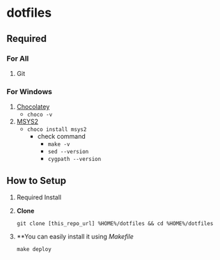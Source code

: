 # dotfiles

## Required

### For All

1. Git

### For Windows

1. [Chocolatey](https://chocolatey.org/install)
    - `choco -v`
1. [MSYS2](http://www.msys2.org/)
    - `choco install msys2`
      - check command
        - `make -v`
        - `sed --version`
        - `cygpath --version`

## How to Setup

1. Required Install

1. **Clone**
    ```
    git clone [this_repo_url] %HOME%/dotfiles && cd %HOME%/dotfiles
    ```
1. **You can easily install it using *Makefile*
    ```
    make deploy
    ```

